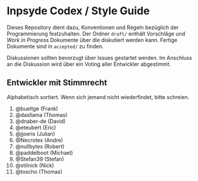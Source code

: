 # Inpsyde Codex / Style Guide

Dieses Repository dient dazu, Konventionen und Regeln bezüglich der Programmierung festzuhalten. Der Ordner `draft/` enthält Vorschläge und *Work in Progress* Dokumente über die diskutiert werden kann. Fertige Dokumente sind in `accepted/` zu finden.

Diskussionen sollten bevorzugt über Issues gestartet werden. Im Anschluss an die Diskussion wird über ein Voting aller Entwickler abgestimmt.

## Entwickler mit Stimmrecht

Alphabetisch sortiert. Wenn sich jemand nicht wiederfindet, bitte schreien.

1. @bueltge (Frank)
1. @dasllama (Thomas)
1. @dnaber-de (David)
1. @eteubert (Eric)
1. @jjoeris (Julian)
1. @Necrotex (Andre)
1. @nullbytes (Robert)
1. @paddelboot (Michael)
1. @Stefan39 (Stefan)
1. @stilnick (Nick)
1. @toscho (Thomas)